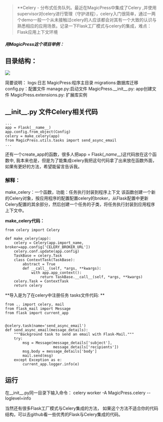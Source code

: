 >**Celery - 分布式任务队列。最近在MagicPress中集成了Celery ,并使用supervisor对celery进行管理（守护进程），celery入门很简单，通过一两个demo一般一个从未接触过celery的人应该都会对其有一个大致的认识与熟悉相应的应用场景。记录一下Flask工厂模式与celery的集成，难点：Flask应用上下文环境

##### 用MagicPress这个项目举例：

## 目录结构：
![](http://oumkbl9du.bkt.clouddn.com/2017-08-31-x9Nv6-mulu.png)

简要说明：
	logs:日志
	MagicPress:程序主目录
	migrations:数据库迁移
	config.py：配置文件
	manage.py:启动文件
	MagicPress.\_\_init__.py: app创建文件
	MagicPress.extensions.py: 扩展库实例

## \_\_init__.py 文件Celery相关代码

	...
	app = Flask(__name__)
	app.config.from_object(Config)
	celery = make_celery(app)
	from MagicPress.utils.tasks import send_async_email
	...

还有一个create_app的函数，很多人把app = Flask(\__name_\__)这代码放在这个函数中, 我本来也是，但是为了能集成celery我把这句代码拿了出来放在函数外面， 如果有更好的方法，希望能留言告诉我。

### 解释：

make_celery：一个函数，功能：任务执行封装到程序上下文
该函数创建一个新的Celery对象，按应用程序的配置配置celery的broker，从Flask配置中更新Celery配置的其余部分，然后创建一个任务的子类，将任务执行封装到应用程序上下文中。

**make_celery代码：**

	from celery import Celery

	def make_celery(app):
		celery = Celery(app.import_name, broker=app.config['CELERY_BROKER_URL'])
		celery.conf.update(app.config)
		TaskBase = celery.Task
		class ContextTask(TaskBase):
			abstract = True
			def __call__(self, *args, **kwargs):
				with app.app_context():
					return TaskBase.__call__(self, *args, **kwargs)
		celery.Task = ContextTask
		return celery
		
		
**导入是为了在celery中注册任务
tasks文件代码: **

	from .. import celery, mail
	from flask_mail import Message
	from flask import current_app


	@celery.task(name='send_async_email')
	def send_async_email(message_details):
		"""Background task to send an email with Flask-Mail."""
		try:
			msg = Message(message_details['subject'],
						  message_details['recipients'])
			msg.body = message_details['body']
			mail.send(msg)
		except Exception as e:
			current_app.logger.info(e)

## 运行
在\_\_init__.py同一目录下输入命令：
celery worker -A MagicPress.celery --loglevel=info

当然还有很多Flask工厂模式与Celery集成的方法， 如果这个方法不适合你的代码结构，可以去github看一些优秀的Flask与Celery集成的代码。